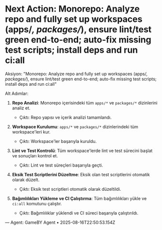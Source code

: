 # Next Action: Monorepo: Analyze repo and fully set up workspaces (apps/*, packages/*), ensure lint/test green end-to-end; auto-fix missing test scripts; install deps and run ci:all

Aksiyon: "Monorepo: Analyze repo and fully set up workspaces (apps/*, packages/*), ensure lint/test green end-to-end; auto-fix missing test scripts; install deps and run ci:all" 

Alt Adımlar:

1. **Repo Analizi**: Monorepo içerisindeki tüm `apps/*` ve `packages/*` dizinlerini analiz et. 
   - Çıktı: Repo yapısı ve içerik analizi tamamlandı.

2. **Workspace Kurulumu**: `apps/*` ve `packages/*` dizinlerindeki tüm workspace'leri kur.
   - Çıktı: Workspace'ler başarıyla kuruldu.

3. **Lint ve Test Kontrolü**: Tüm workspace'lerde lint ve test sürecini başlat ve sonuçları kontrol et.
   - Çıktı: Lint ve test süreçleri başarıyla geçti.

4. **Eksik Test Scriptlerini Düzeltme**: Eksik olan test scriptlerini otomatik olarak düzelt.
   - Çıktı: Eksik test scriptleri otomatik olarak düzeltildi.

5. **Bağımlılıkları Yükleme ve CI Çalıştırma**: Tüm bağımlılıkları yükle ve `ci:all` komutunu çalıştır.
   - Çıktı: Bağımlılıklar yüklendi ve CI süreci başarıyla çalıştırıldı.

— Agent: GameBY Agent • 2025-08-16T22:50:53.154Z
